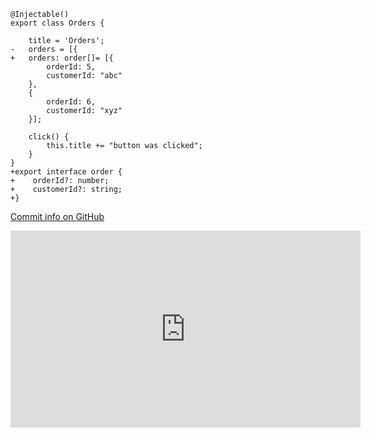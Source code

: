 ﻿
```csdiff
@Injectable()
export class Orders {

    title = 'Orders';
-   orders = [{
+   orders: order[]= [{
        orderId: 5,
        customerId: "abc"
    },
    {
        orderId: 6,
        customerId: "xyz"
    }];

    click() {
        this.title += "button was clicked";
    }
}
+export interface order {
+    orderId?: number;
+    customerId?: string;
+}
```

[Commit info on GitHub](https://github.com/FireflyMigration/ENV.Web/commit/faba13fba6f735d21efbf4ecb1e85ec6ea8ed730)



<iframe width="560" height="315" src="https://www.youtube.com/embed/0Eh0gw0VQ_A?list=PL1DEQjXG2xnLvNcbYEN0lYoc7KLROIjeK" frameborder="0" allowfullscreen></iframe>
